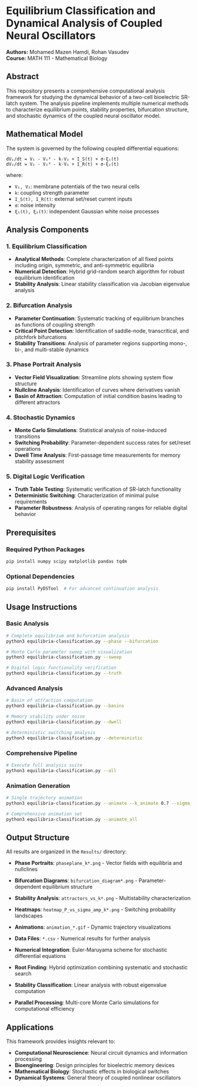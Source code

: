 # Equilibrium Classification and Dynamical Analysis of Coupled Neural Oscillators

**Authors:** Mohamed Mazen Hamdi, Rohan Vasudev  
**Course:** MATH 111 - Mathematical Biology  

## Abstract

This repository presents a comprehensive computational analysis framework for studying the dynamical behavior of a two-cell bioelectric SR-latch system. The analysis pipeline implements multiple numerical methods to characterize equilibrium points, stability properties, bifurcation structure, and stochastic dynamics of the coupled neural oscillator model.

## Mathematical Model

The system is governed by the following coupled differential equations:

```
dV₁/dt = V₁ - V₁³ - k·V₂ + I_S(t) + σ·ξ₁(t)
dV₂/dt = V₂ - V₂³ - k·V₁ + I_R(t) + σ·ξ₂(t)
```

where:
- `V₁, V₂`: membrane potentials of the two neural cells
- `k`: coupling strength parameter
- `I_S(t), I_R(t)`: external set/reset current inputs
- `σ`: noise intensity
- `ξ₁(t), ξ₂(t)`: independent Gaussian white noise processes

## Analysis Components

### 1. Equilibrium Classification
- **Analytical Methods**: Complete characterization of all fixed points including origin, symmetric, and anti-symmetric equilibria
- **Numerical Detection**: Hybrid grid-random search algorithm for robust equilibrium identification
- **Stability Analysis**: Linear stability classification via Jacobian eigenvalue analysis

### 2. Bifurcation Analysis
- **Parameter Continuation**: Systematic tracking of equilibrium branches as functions of coupling strength
- **Critical Point Detection**: Identification of saddle-node, transcritical, and pitchfork bifurcations
- **Stability Transitions**: Analysis of parameter regions supporting mono-, bi-, and multi-stable dynamics

### 3. Phase Portrait Analysis
- **Vector Field Visualization**: Streamline plots showing system flow structure
- **Nullcline Analysis**: Identification of curves where derivatives vanish
- **Basin of Attraction**: Computation of initial condition basins leading to different attractors

### 4. Stochastic Dynamics
- **Monte Carlo Simulations**: Statistical analysis of noise-induced transitions
- **Switching Probability**: Parameter-dependent success rates for set/reset operations
- **Dwell Time Analysis**: First-passage time measurements for memory stability assessment

### 5. Digital Logic Verification
- **Truth Table Testing**: Systematic verification of SR-latch functionality
- **Deterministic Switching**: Characterization of minimal pulse requirements
- **Parameter Robustness**: Analysis of operating ranges for reliable digital behavior

## Prerequisites

### Required Python Packages
```bash
pip install numpy scipy matplotlib pandas tqdm
```

### Optional Dependencies
```bash
pip install PyDSTool  # For advanced continuation analysis
```

## Usage Instructions

### Basic Analysis
```bash
# Complete equilibrium and bifurcation analysis
python3 equilibria-classification.py --phase --bifurcation

# Monte Carlo parameter sweep with visualization
python3 equilibria-classification.py --sweep

# Digital logic functionality verification
python3 equilibria-classification.py --truth
```

### Advanced Analysis
```bash
# Basin of attraction computation
python3 equilibria-classification.py --basins

# Memory stability under noise
python3 equilibria-classification.py --dwell

# Deterministic switching analysis
python3 equilibria-classification.py --deterministic
```

### Comprehensive Pipeline
```bash
# Execute full analysis suite
python3 equilibria-classification.py --all
```

### Animation Generation
```bash
# Single trajectory animation
python3 equilibria-classification.py --animate --k_animate 0.7 --sigma_animate 0.2

# Comprehensive animation set
python3 equilibria-classification.py --animate_all
```

## Output Structure

All results are organized in the `Results/` directory:

- **Phase Portraits**: `phaseplane_k*.png` - Vector fields with equilibria and nullclines
- **Bifurcation Diagrams**: `bifurcation_diagram*.png` - Parameter-dependent equilibrium structure
- **Stability Analysis**: `attractors_vs_k*.png` - Multistability characterization
- **Heatmaps**: `heatmap_P_vs_sigma_amp_k*.png` - Switching probability landscapes
- **Animations**: `animation_*.gif` - Dynamic trajectory visualizations
- **Data Files**: `*.csv` - Numerical results for further analysis



- **Numerical Integration**: Euler-Maruyama scheme for stochastic differential equations
- **Root Finding**: Hybrid optimization combining systematic and stochastic search
- **Stability Classification**: Linear analysis with robust eigenvalue computation
- **Parallel Processing**: Multi-core Monte Carlo simulations for computational efficiency

## Applications

This framework provides insights relevant to:
- **Computational Neuroscience**: Neural circuit dynamics and information processing
- **Bioengineering**: Design principles for bioelectric memory devices
- **Mathematical Biology**: Stochastic effects in biological switches
- **Dynamical Systems**: General theory of coupled nonlinear oscillators


